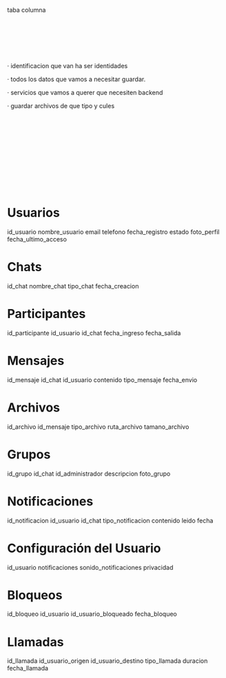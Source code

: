 taba columna

<br>
<br>
<br>
<br>
<br>


· identificacion que van ha ser identidades

· todos los datos que vamos a necesitar guardar.

· servicios que vamos a querer que necesiten backend

· guardar archivos de que tipo y cules
 
<br>
<br>
<br>
<br>
<br>
<br>
<br>
<br>
<br>
<br>

# Usuarios
id_usuario
nombre_usuario
email
telefono
fecha_registro
estado
foto_perfil
fecha_ultimo_acceso


# Chats
id_chat
nombre_chat
tipo_chat
fecha_creacion

# Participantes
id_participante
id_usuario
id_chat
fecha_ingreso
fecha_salida

# Mensajes
id_mensaje
id_chat
id_usuario
contenido
tipo_mensaje
fecha_envio

# Archivos
id_archivo
id_mensaje
tipo_archivo
ruta_archivo
tamano_archivo

# Grupos
id_grupo
id_chat
id_administrador
descripcion
foto_grupo

# Notificaciones
id_notificacion
id_usuario
id_chat
tipo_notificacion
contenido
leido
fecha

# Configuración del Usuario
id_usuario
notificaciones
sonido_notificaciones
privacidad

# Bloqueos
id_bloqueo
id_usuario
id_usuario_bloqueado
fecha_bloqueo

# Llamadas
id_llamada
id_usuario_origen
id_usuario_destino
tipo_llamada
duracion
fecha_llamada
